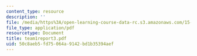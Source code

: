 ```yaml
---
content_type: resource
description: ''
file: /media/https%3A/open-learning-course-data-rc.s3.amazonaws.com/15-568a-practical-information-technology-management-spring-2005/50c8aeb5fd75064a9142bd1b35394aef_team1report3.pdf
file_type: application/pdf
resourcetype: Document
title: team1report3.pdf
uid: 50c8aeb5-fd75-064a-9142-bd1b35394aef
---
```

